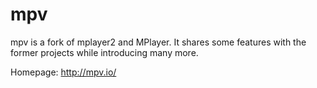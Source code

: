 mpv
===

mpv is a fork of mplayer2 and MPlayer. It shares some features with the former projects while introducing many more.

Homepage: http://mpv.io/


